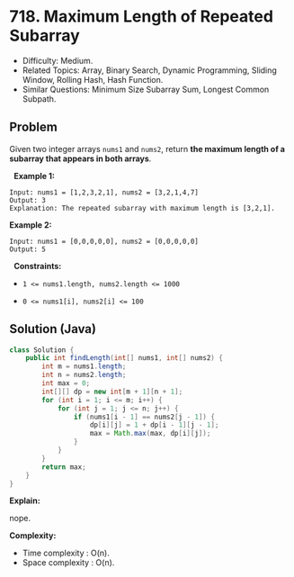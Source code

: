 # 718. Maximum Length of Repeated Subarray

- Difficulty: Medium.
- Related Topics: Array, Binary Search, Dynamic Programming, Sliding Window, Rolling Hash, Hash Function.
- Similar Questions: Minimum Size Subarray Sum, Longest Common Subpath.

## Problem

Given two integer arrays ```nums1``` and ```nums2```, return **the maximum length of a subarray that appears in **both** arrays**.

 
**Example 1:**

```
Input: nums1 = [1,2,3,2,1], nums2 = [3,2,1,4,7]
Output: 3
Explanation: The repeated subarray with maximum length is [3,2,1].
```

**Example 2:**

```
Input: nums1 = [0,0,0,0,0], nums2 = [0,0,0,0,0]
Output: 5
```

 
**Constraints:**


	
- ```1 <= nums1.length, nums2.length <= 1000```
	
- ```0 <= nums1[i], nums2[i] <= 100```



## Solution (Java)

```java
class Solution {
    public int findLength(int[] nums1, int[] nums2) {
        int m = nums1.length;
        int n = nums2.length;
        int max = 0;
        int[][] dp = new int[m + 1][n + 1];
        for (int i = 1; i <= m; i++) {
            for (int j = 1; j <= n; j++) {
                if (nums1[i - 1] == nums2[j - 1]) {
                    dp[i][j] = 1 + dp[i - 1][j - 1];
                    max = Math.max(max, dp[i][j]);
                }
            }
        }
        return max;
    }
}
```

**Explain:**

nope.

**Complexity:**

* Time complexity : O(n).
* Space complexity : O(n).
